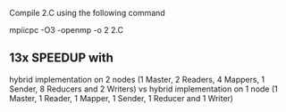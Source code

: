 
Compile 2.C using the following command

mpiicpc -O3 -openmp -o 2 2.C

## 13x SPEEDUP with 
hybrid implementation on 2 nodes (1 Master, 2 Readers, 4 Mappers, 1 Sender, 8 Reducers and 2 Writers) vs
hybrid implementation on 1 node (1 Master, 1 Reader, 1 Mapper, 1 Sender, 1 Reducer and 1 Writer)

